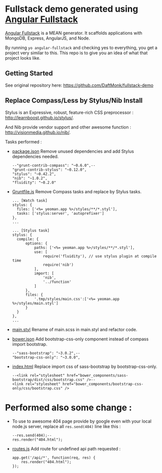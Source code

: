 # Fullstack demo generated using [Angular Fullstack][1]

[Angular Fullstack][1] is a MEAN generator. It scaffolds applications with MongoDB, Express, AngularJS, and Node. 

By running `yo angular-fullstack` and checking yes to everything, you get a project very similar to this. This repo is to give you an idea of what that project looks like.

## Getting Started

See original repository here: https://github.com/DaftMonk/fullstack-demo

## Replace Compass/Less by Stylus/Nib Install

Stylus is an Expressive, robust, feature-rich CSS preprocessor : http://learnboost.github.io/stylus/.

And Nib provide vendor support and other awesome function : http://visionmedia.github.io/nib/.

Tasks performed :

 * [package.json][2] Remove unused dependencies and add Stylus dependencies needed.

      ```
      --"grunt-contrib-compass": "~0.6.0",--
      "grunt-contrib-stylus": "~0.12.0",
      "stylus": "~0.42.2",
      "nib": "~1.0.2",
      "fluidity": "~0.2.0"
      ```

 * [Gruntfile.js][3] Remove Compass tasks and replace by Stylus tasks.

      ```
      ... [Watch task]
      stylus: {
        files: ['<%= yeoman.app %>/styles/**/*.styl'],
        tasks: ['stylus:server', 'autoprefixer']
      },
      ...
      ```

      ```
      ... [Stylus task]
      stylus: {
        compile: {
            options: {
                paths: ['<%= yeoman.app %>/styles/**/*.styl'],
                use: [
                    require('fluidity'), // use stylus plugin at compile time
                    require('nib')
                ],
                import: [
                    'nib',
                    '../function'
                ]
            },
            files: {
                '.tmp/styles/main.css':['<%= yeoman.app %>/styles/main.styl']
            }
        }
      },
      ...
      ```

 * [main.styl][4] Rename of main.scss in main.styl and refactor code.

 * [bower.json][5] Add bootstrap-css-only component instead of compass import bootstrap.

      ```
      --"sass-bootstrap": "~3.0.2",--
      "bootstrap-css-only": "~3.0.0",
      ```

 * [index.html][6] Replace import css of sass-bootstrap by bootstrap-css-only.

      ```
      --<link rel="stylesheet" href="bower_components/sass-bootstrap/dist/css/bootstrap.css" />--
      <link rel="stylesheet" href="bower_components/bootstrap-css-only/css/bootstrap.css" />
      ```

# Performed also some change :

 * To use to awesome 404 page provide by google even with your local node.js server, replace all ```res.send(404)``` line like this :

      ```
      --res.send(404);--
      res.render("404.html");
      ```

 * [routes.js][7] Add route for undefined api path requested :

      ```
      app.get('/api/*', function(req, res) {
          res.render("404.html");
      });
      ```


  [1]: https://github.com/DaftMonk/generator-angular-fullstack
  [2]: https://github.com/Gwivv/fullstack-demo/blob/master/package.json
  [3]: https://github.com/Gwivv/fullstack-demo/blob/master/Gruntfile.js
  [4]: https://github.com/Gwivv/fullstack-demo/blob/master/app/styles/main.styl
  [5]: https://github.com/Gwivv/fullstack-demo/blob/master/bower.json
  [6]: https://github.com/Gwivv/fullstack-demo/blob/master/app/views/index.html
  [7]: https://github.com/Gwivv/fullstack-demo/blob/master/lib/routes.js